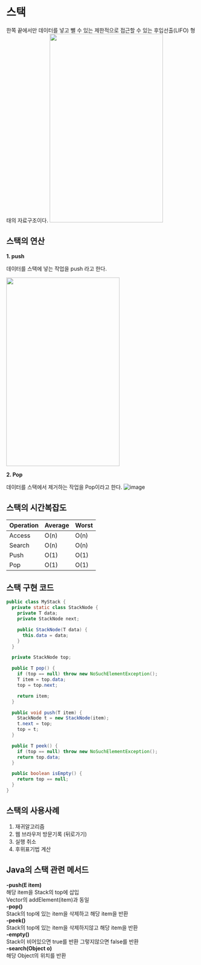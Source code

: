 # 스택
한쪽 끝에서만 데이터를 넣고 뺄 수 있는 제한적으로 접근할 수 있는 후입선출(LIFO) 형태의 자료구조이다.
<img src="https://user-images.githubusercontent.com/54929520/182538892-68ce2f44-cdf2-43a2-aa36-1e44ae15f9a5.png" width="300" height="500">


## 스택의 연산
**1. push**

데이터를 스택에 넣는 작업을 push 라고 한다.

<img src="https://user-images.githubusercontent.com/54929520/182538647-9ea4b44d-755e-4177-b80d-1729ed321367.png" width="300" height="500">

**2. Pop**

데이터를 스택에서 제거하는 작업을 Pop이라고 한다.
![image](https://user-images.githubusercontent.com/54929520/182538852-f2bd1fbf-0542-4297-a7c3-a0ebc10620fd.png)

## 스택의 시간복잡도
Operation|Average|Worst
|---|---|---|
Access|O(n)|O(n)|
Search|O(n)|O(n)|
Push|O(1)|O(1)|
Pop|O(1)|O(1)|

## 스택 구현 코드
~~~java
public class MyStack {
  private static class StackNode {
    private T data;
    private StackNode next;

    public StackNode(T data) {
      this.data = data;
    }
  }

  private StackNode top;

  public T pop() {
    if (top == null) throw new NoSuchElementException();
    T item = top.data;
    top = top.next;

    return item;
  }

  public void push(T item) {
    StackNode t = new StackNode(item);
    t.next = top;
    top = t;
  }

  public T peek() {
    if (top == null) throw new NoSuchElementException();
    return top.data;
  }

  public boolean isEmpty() {
    return top == null;
  }
}
~~~

## 스택의 사용사례
1. 재귀알고리즘
2. 웹 브라우저 방문기록 (뒤로가기)
3. 실행 취소
4. 후위표기법 계산

## Java의 스택 관련 메서드
**-push(E item)**  
해당 item을 Stack의 top에 삽입  
Vector의 addElement(item)과 동일  
**-pop()**  
Stack의 top에 있는 item을 삭제하고 해당 item을 반환  
**-peek()**  
Stack의 top에 있는 item을 삭제하지않고 해당 item을 반환  
**-empty()**  
Stack이 비어있으면 true를 반환 그렇지않으면 false를 반환  
**-search(Object o)**  
해당 Object의 위치를 반환  
